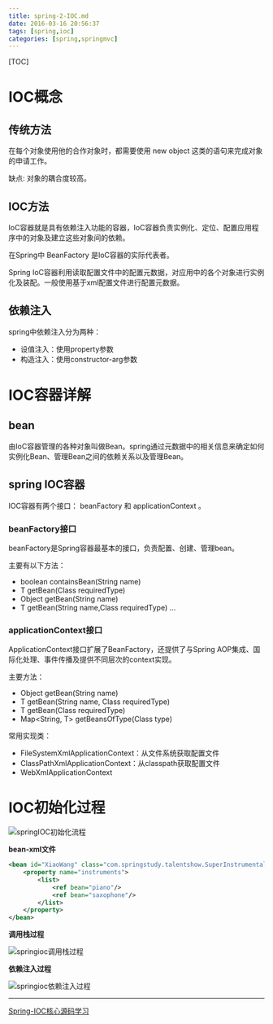 ```yaml
---
title: spring-2-IOC.md
date: 2016-03-16 20:56:37
tags: [spring,ioc]
categories: [spring,springmvc]
---
```


[TOC]

<!--more-->


# IOC概念

## 传统方法

在每个对象使用他的合作对象时，都需要使用 new object 这类的语句来完成对象的申请工作。

缺点: 对象的耦合度较高。

## IOC方法
IoC容器就是具有依赖注入功能的容器，IoC容器负责实例化、定位、配置应用程序中的对象及建立这些对象间的依赖。

在Spring中 BeanFactory 是IoC容器的实际代表者。

Spring IoC容器利用读取配置文件中的配置元数据，对应用中的各个对象进行实例化及装配。一般使用基于xml配置文件进行配置元数据。

## 依赖注入

spring中依赖注入分为两种：

- 设值注入：使用property参数
- 构造注入：使用constructor-arg参数

# IOC容器详解

## bean

由IoC容器管理的各种对象叫做Bean。spring通过元数据中的相关信息来确定如何实例化Bean、管理Bean之间的依赖关系以及管理Bean。

## spring IOC容器

IOC容器有两个接口： beanFactory 和 applicationContext 。

### beanFactory接口

beanFactory是Spring容器最基本的接口，负责配置、创建、管理bean。

主要有以下方法：

- boolean containsBean(String name)
- <T> T getBean(Class<T> requiredType)
- Object getBean(String name)
- <T> T getBean(String name,Class requiredType)
...

### applicationContext接口

ApplicationContext接口扩展了BeanFactory，还提供了与Spring AOP集成、国际化处理、事件传播及提供不同层次的context实现。

主要方法：

- Object getBean(String name)
- T getBean(String name, Class<T> requiredType)
- T getBean(Class<T> requiredType)
- Map<String, T> getBeansOfType(Class<T> type)

常用实现类：

- FileSystemXmlApplicationContext：从文件系统获取配置文件
- ClassPathXmlApplicationContext：从classpath获取配置文件
- WebXmlApplicationContext

# IOC初始化过程

![springIOC初始化流程](http://7xlgbq.com1.z0.glb.clouddn.com/springIOC初始化流程.jpg "springIOC初始化流程")

__bean-xml文件__

```xml
<bean id="XiaoWang" class="com.springstudy.talentshow.SuperInstrumentalist">
    <property name="instruments">
        <list>
            <ref bean="piano"/>
            <ref bean="saxophone"/>
        </list>
    </property>
</bean>
```

__调用栈过程__

![springioc调用栈过程](http://7xlgbq.com1.z0.glb.clouddn.com/springioc调用栈过程.jpg "springioc调用栈过程")

__依赖注入过程__

![springioc依赖注入过程](http://7xlgbq.com1.z0.glb.clouddn.com/springioc依赖注入过程.jpg "springioc依赖注入过程")

----

[Spring-IOC核心源码学习](http://yikun.github.io/2015/05/29/Spring-IOC%E6%A0%B8%E5%BF%83%E6%BA%90%E7%A0%81%E5%AD%A6%E4%B9%A0/)